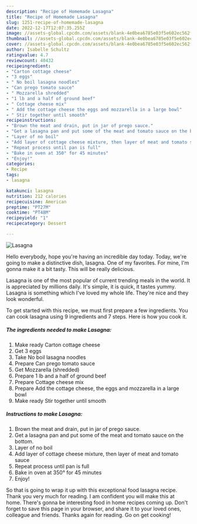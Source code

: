 ```yaml
---
description: "Recipe of Homemade Lasagna"
title: "Recipe of Homemade Lasagna"
slug: 1251-recipe-of-homemade-lasagna
date: 2022-12-17T12:07:35.255Z
image: //assets-global.cpcdn.com/assets/blank-4e0bea6785e03f5e602ec562f230caae08da540cada707380b4fe1bbebba43da.png
thumbnail: //assets-global.cpcdn.com/assets/blank-4e0bea6785e03f5e602ec562f230caae08da540cada707380b4fe1bbebba43da.png
cover: //assets-global.cpcdn.com/assets/blank-4e0bea6785e03f5e602ec562f230caae08da540cada707380b4fe1bbebba43da.png
author: Isabelle Schultz
ratingvalue: 4.7
reviewcount: 40432
recipeingredient:
- "Carton cottage cheese"
- "3 eggs"
- " No boil lasagna noodles"
- "Can prego tomato sauce"
- " Mozzarella shredded"
- "1 lb and a half of ground beef"
- " Cottage cheese mix"
- " Add the cottage cheese the eggs and mozzarella in a large bowl"
- " Stir together until smooth"
recipeinstructions:
- "Brown the meat and drain, put in jar of prego sauce."
- "Get a lasagna pan and put some of the meat and tomato sauce on the bottom."
- "Layer of no boil"
- "Add layer of cottage cheese mixture, then layer of meat and tomato sauce"
- "Repeat process until pan is full"
- "Bake in oven at 350° for 45 minutes"
- "Enjoy!"
categories:
- Recipe
tags:
- lasagna

katakunci: lasagna 
nutrition: 212 calories
recipecuisine: American
preptime: "PT27M"
cooktime: "PT48M"
recipeyield: "1"
recipecategory: Dessert

---
```



![Lasagna](//assets-global.cpcdn.com/assets/blank-4e0bea6785e03f5e602ec562f230caae08da540cada707380b4fe1bbebba43da.png)

Hello everybody, hope you're having an incredible day today. Today, we're going to make a distinctive dish, lasagna. One of my favorites. For mine, I'm gonna make it a bit tasty. This will be really delicious.

Lasagna is one of the most popular of current trending meals in the world. It is appreciated by millions daily. It's simple, it is quick, it tastes yummy. Lasagna is something which I've loved my whole life. They're nice and they look wonderful.




To get started with this recipe, we must first prepare a few ingredients. You can cook lasagna using 9 ingredients and 7 steps. Here is how you cook it.

<!--inarticleads1-->

##### The ingredients needed to make Lasagna:

1. Make ready Carton cottage cheese
1. Get 3 eggs
1. Take  No boil lasagna noodles
1. Prepare Can prego tomato sauce
1. Get  Mozzarella (shredded)
1. Prepare 1 lb and a half of ground beef
1. Prepare  Cottage cheese mix
1. Prepare  Add the cottage cheese, the eggs and mozzarella in a large bowl
1. Make ready  Stir together until smooth




<!--inarticleads2-->

##### Instructions to make Lasagna:

1. Brown the meat and drain, put in jar of prego sauce.
1. Get a lasagna pan and put some of the meat and tomato sauce on the bottom.
1. Layer of no boil
1. Add layer of cottage cheese mixture, then layer of meat and tomato sauce
1. Repeat process until pan is full
1. Bake in oven at 350° for 45 minutes
1. Enjoy!




So that is going to wrap it up with this exceptional food lasagna recipe. Thank you very much for reading. I am confident you will make this at home. There's gonna be interesting food in home recipes coming up. Don't forget to save this page in your browser, and share it to your loved ones, colleague and friends. Thanks again for reading. Go on get cooking!
